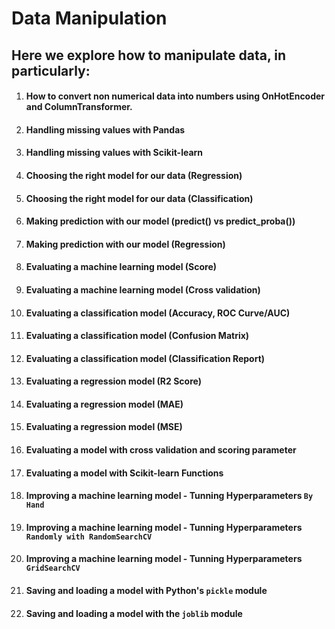 # Data Manipulation
## Here we explore how to manipulate data, in particularly:
1. #### How to convert non numerical data into numbers using OnHotEncoder and ColumnTransformer.
2. #### Handling missing values with Pandas
3. #### Handling missing values with Scikit-learn
4. #### Choosing the right model for our data (Regression)
5. #### Choosing the right model for our data (Classification)
6. #### Making prediction with our model (predict() vs predict_proba())
7. #### Making prediction with our model (Regression)
8. #### Evaluating a machine learning model (Score)
9. #### Evaluating a machine learning model (Cross validation)
10. #### Evaluating a classification model (Accuracy, ROC Curve/AUC)
11. #### Evaluating a classification model (Confusion Matrix)
12. #### Evaluating a classification model (Classification Report)
13. #### Evaluating a regression model (R2 Score)
14. #### Evaluating a regression model (MAE)
15. #### Evaluating a regression model (MSE)
16. #### Evaluating a model with cross validation and scoring parameter
17. #### Evaluating a model with Scikit-learn Functions
18. #### Improving a machine learning model - Tunning Hyperparameters `By Hand`
19. #### Improving a machine learning model - Tunning Hyperparameters `Randomly with RandomSearchCV`
20. #### Improving a machine learning model - Tunning Hyperparameters `GridSearchCV`
21. #### Saving and loading a model with Python's `pickle` module
22. #### Saving and loading a model with the `joblib` module